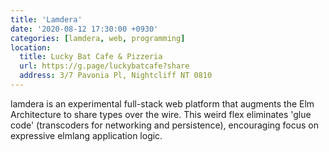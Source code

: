 ```yaml
---
title: 'Lamdera'
date: '2020-08-12 17:30:00 +0930'
categories: [lamdera, web, programming]
location:
  title: Lucky Bat Cafe & Pizzeria
  url: https://g.page/luckybatcafe?share
  address: 3/7 Pavonia Pl, Nightcliff NT 0810
---
```

lamdera is an experimental full-stack web platform that augments the Elm Architecture to share types over the wire.
This weird flex eliminates 'glue code' (transcoders for networking and persistence), encouraging focus on expressive elmlang application logic.
